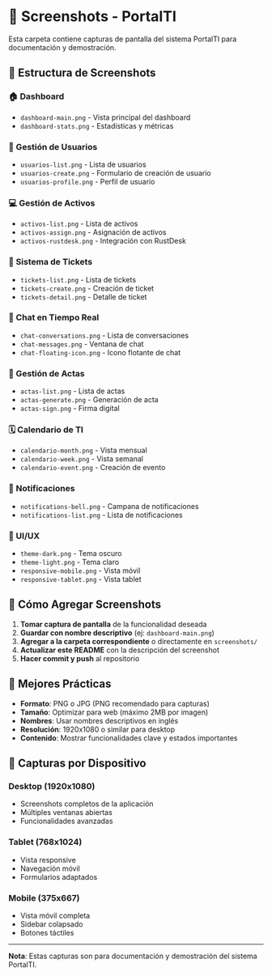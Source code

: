 # 📸 Screenshots - PortalTI

Esta carpeta contiene capturas de pantalla del sistema PortalTI para documentación y demostración.

## 📁 Estructura de Screenshots

### 🏠 Dashboard
- `dashboard-main.png` - Vista principal del dashboard
- `dashboard-stats.png` - Estadísticas y métricas

### 👥 Gestión de Usuarios
- `usuarios-list.png` - Lista de usuarios
- `usuarios-create.png` - Formulario de creación de usuario
- `usuarios-profile.png` - Perfil de usuario

### 💻 Gestión de Activos
- `activos-list.png` - Lista de activos
- `activos-assign.png` - Asignación de activos
- `activos-rustdesk.png` - Integración con RustDesk

### 🎫 Sistema de Tickets
- `tickets-list.png` - Lista de tickets
- `tickets-create.png` - Creación de ticket
- `tickets-detail.png` - Detalle de ticket

### 💬 Chat en Tiempo Real
- `chat-conversations.png` - Lista de conversaciones
- `chat-messages.png` - Ventana de chat
- `chat-floating-icon.png` - Icono flotante de chat

### 📄 Gestión de Actas
- `actas-list.png` - Lista de actas
- `actas-generate.png` - Generación de acta
- `actas-sign.png` - Firma digital

### 🗓️ Calendario de TI
- `calendario-month.png` - Vista mensual
- `calendario-week.png` - Vista semanal
- `calendario-event.png` - Creación de evento

### 🔔 Notificaciones
- `notifications-bell.png` - Campana de notificaciones
- `notifications-list.png` - Lista de notificaciones

### 🎨 UI/UX
- `theme-dark.png` - Tema oscuro
- `theme-light.png` - Tema claro
- `responsive-mobile.png` - Vista móvil
- `responsive-tablet.png` - Vista tablet

## 📝 Cómo Agregar Screenshots

1. **Tomar captura de pantalla** de la funcionalidad deseada
2. **Guardar con nombre descriptivo** (ej: `dashboard-main.png`)
3. **Agregar a la carpeta correspondiente** o directamente en `screenshots/`
4. **Actualizar este README** con la descripción del screenshot
5. **Hacer commit y push** al repositorio

## 🎯 Mejores Prácticas

- **Formato**: PNG o JPG (PNG recomendado para capturas)
- **Tamaño**: Optimizar para web (máximo 2MB por imagen)
- **Nombres**: Usar nombres descriptivos en inglés
- **Resolución**: 1920x1080 o similar para desktop
- **Contenido**: Mostrar funcionalidades clave y estados importantes

## 📱 Capturas por Dispositivo

### Desktop (1920x1080)
- Screenshots completos de la aplicación
- Múltiples ventanas abiertas
- Funcionalidades avanzadas

### Tablet (768x1024)
- Vista responsive
- Navegación móvil
- Formularios adaptados

### Mobile (375x667)
- Vista móvil completa
- Sidebar colapsado
- Botones táctiles

---

**Nota**: Estas capturas son para documentación y demostración del sistema PortalTI.
